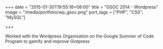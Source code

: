 +++
date = "2015-01-30T19:55:18+08:00"
title = "GSOC 2014 - Wordpress"
image = "/media/portfolio/wp_gsoc.png"
port_tags = ["PHP", "CSS", "MySQL"]

+++

Worked with the Wordpress Organization on the Google Summer of Code Program to gamify and improve Glotpress
